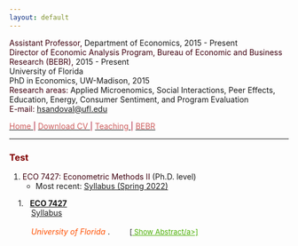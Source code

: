 ```yaml
---
layout: default
---
```


<span style="color: #3F000F"> Assistant Professor, </span> Department of Economics, 2015 - Present  
<span style="color: #3F000F"> Director of Economic Analysis Program, Bureau of Economic and Business Research (BEBR), </span>  2015 - Present  
University of Florida  
PhD in Economics, UW-Madison, 2015  
<span style="color: #3F000F"> Research areas: </span> Applied Microenomics, Social Interactions, Peer Effects, Education, Energy, Consumer Sentiment, and Program Evaluation  
<span style="color: #3F000F"> E-mail: </span> [hsandoval@ufl.edu](mailto:hsandoval@ufl.edu) 

[<span style="color: IndianRed"> Home </span>](index.html) <span style="color: #A70D2A"> &#124; </span> <a href="https://hhsandoval.github.io/CVHHSG.pdf" target="_blank"> <span style="color: IndianRed"> Download CV </span> </a> <span style="color: #A70D2A"> &#124; </span> [<span style="color: IndianRed"> Teaching </span>](teaching.html) <span style="color: #A70D2A"> &#124; </span> [<span style="color: IndianRed"> BEBR </span>](bebr.html)

* * *


### <span style="color: maroon"> Test </span>

1. <span style="color: #3F000F"> ECO 7427: Econometric Methods II </span> (Ph.D. level) 
    * Most recent: [Syllabus (Spring 2022)](https://hhsandoval.github.io/E7427S2022.pdf)

<p style="margin-bottom: 10"> &nbsp; &nbsp; 1. &nbsp; <a href="https://hhsandoval.github.io/E7427S2022.pdf"> <strong> ECO 7427 </a> </strong> <br> 
&nbsp; &nbsp; &nbsp;  &nbsp; &nbsp; <a href="https://hhsandoval.github.io/"> Syllabus </a> <br> &nbsp; &nbsp; &nbsp; &nbsp; &nbsp; <br> &nbsp; &nbsp; &nbsp; &nbsp; &nbsp; <font color=FF4F00> <i> University of Florida </i></font>. &nbsp; &nbsp; &nbsp; &nbsp; <font size="2">[<a id="hhsg_link" href="javascript:expandIt('hhsg');" font size="2"; style="color: #48AE00"> Show Abstract/a>]<br /> <div id="hhsg" style="display: none" class="abstract">
<p style="margin-left:4em; margin-right: 45%; text-align:justify" > <b> Abstract: </b> 
Hola, me llamo Hector. </div> </p> </font size="3">


 <!--

<li><p>   
<a href="javascript:showHide('mno_crystalballs');">Show/Hide Abstract</a>
<div id="mno_crystalballs" class="abstract" style="display:none;"> We truthfully.
</div>
</p></li>   
 
--> 
   
   
   
   
   
